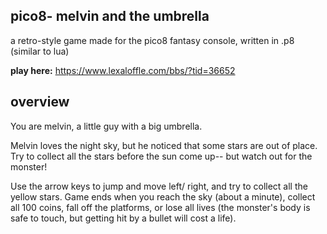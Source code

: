 ## pico8- melvin and the umbrella
a retro-style game made for the pico8 fantasy console, written in .p8 (similar to lua)

**play here:** https://www.lexaloffle.com/bbs/?tid=36652 

## overview
You are melvin, a little guy with a big umbrella.

Melvin loves the night sky, but he noticed that some stars are out of place. Try to collect all the stars before the sun come up-- but watch out for the monster!

Use the arrow keys to jump and move left/ right, and try to collect all the yellow stars. Game ends when you reach the sky (about a minute), collect all 100 coins, fall off the platforms, or lose all lives (the monster's body is safe to touch, but getting hit by a bullet will cost a life).

